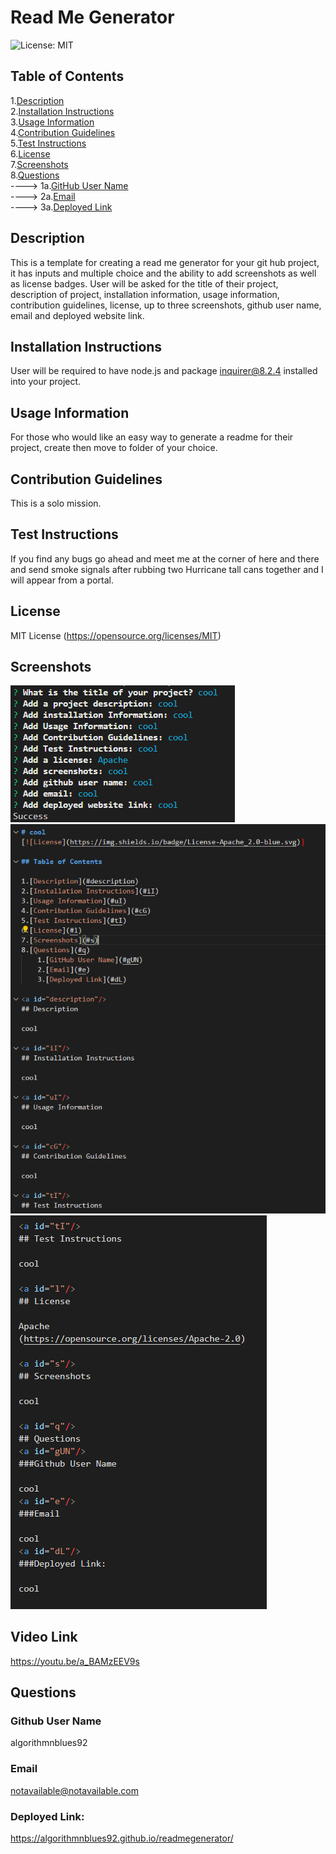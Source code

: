 
# Read Me Generator
![License: MIT](https://img.shields.io/badge/License-MIT-yellow.svg)

## Table of Contents

1.[Description](#Description)<br>
2.[Installation Instructions](#Installation-Instructions)<br>
3.[Usage Information](#Usage-Information)<br>
4.[Contribution Guidelines](#Contribution-Guidelines)<br>
5.[Test Instructions](#Test-Instructions)<br>
6.[License](#License)<br>
7.[Screenshots](#Screenshots)<br>
8.[Questions](#Questions)<br>
    ----> 1a.[GitHub User Name](#Github-User-Name)<br>
    ----> 2a.[Email](#Email)<br>
    ----> 3a.[Deployed Link](#Deployed-Link)<br>


## Description 

This is a template for creating a read me generator for your git hub project, it has inputs and multiple choice and the ability to add screenshots as well as license badges. User will be asked for the title of their project, description of project, installation information, usage information, contribution guidelines, license, up to three screenshots, github user name, email and deployed website link.


## Installation Instructions

User will be required to have node.js and package inquirer@8.2.4 installed into your project.


## Usage Information

For those who would like an easy way to generate a readme for their project, create then move to folder of your choice.


## Contribution Guidelines

This is a solo mission.


## Test Instructions

If you find any bugs go ahead and meet me at the corner of here and there and send smoke signals after rubbing two Hurricane tall cans together and I will appear from a portal.


## License

MIT License
(https://opensource.org/licenses/MIT)


## Screenshots

![Screenshot 1](images/readme_terminal.png)
![Screenshot 2](images/readme_file1.png)
![Screenshot 3](images/readme_file2.png)

## Video Link

https://youtu.be/a_BAMzEEV9s

## Questions

### Github User Name

algorithmnblues92

### Email

notavailable@notavailable.com

### Deployed Link:

https://algorithmnblues92.github.io/readmegenerator/

 